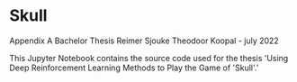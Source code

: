 # Skull
Appendix A Bachelor Thesis Reimer Sjouke Theodoor Koopal - july 2022

This Jupyter Notebook contains the source code used for the thesis 'Using Deep Reinforcement Learning Methods to
Play the Game of 'Skull'.'
